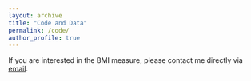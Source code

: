 ```yaml
---
layout: archive
title: "Code and Data"
permalink: /code/
author_profile: true
---
```


If you are interested in the BMI measure, please contact me directly via [email](mailto:tsikorskaya@london.edu).
